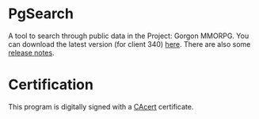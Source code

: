 # PgSearch

A tool to search through public data in the Project: Gorgon MMORPG. You can download the latest version (for client 340) [here](https://github.com/dlebansais/PgSearch-Disclosed/releases/download/v1.0.0.536/PgSearch.exe).
There are also some [release notes](https://github.com/dlebansais/PgSearch-Disclosed/blob/master/ReleaseNotes.md).

# Certification
This program is digitally signed with a [CAcert](https://www.cacert.org/) certificate.

